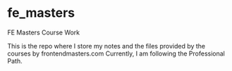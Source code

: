 # fe_masters
FE Masters Course Work

This is the repo where I store my notes and the files provided by the courses by frontendmasters.com
Currently, I am following the Professional Path.
